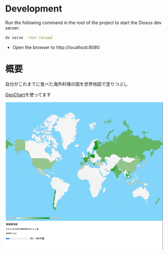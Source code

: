 # Development

Run the following command in the root of the project to start the Dioxus dev server:

```bash
dx serve --hot-reload
```

- Open the browser to http://localhost:8080

# 概要

自分がこれまでに食べた海外料理の国を世界地図で塗りつぶし

[GeoChart](https://developers.google.com/chart/interactive/docs/gallery/geochart?hl=ja)を使ってます

![alt text](image.png)